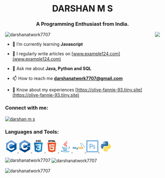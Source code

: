 <h1 align="center">DARSHAN M S</h1>
<h3 align="center">A Programming Enthusiast from India.</h3>
<img align="right" src="![github pixel art](https://github.com/darshanatwork7707/darshanatwork7707/assets/120500888/2f27dce9-f1a7-400f-b2bd-26c7be65c887)">

<p align="left"> <img src="https://komarev.com/ghpvc/?username=darshanatwork7707&label=Profile%20views&color=0e75b6&style=flat" alt="darshanatwork7707" /> </p>

- 🌱 I’m currently learning **Javascript**

- 📝 I regularly write articles on [www.example124.com](www.example124.com)

- 💬 Ask me about **Java, Python and SQL**

- 📫 How to reach me **darshanatwork7707@gmail.com**

- 📄 Know about my experiences [https://olive-fannie-93.tiiny.site](https://olive-fannie-93.tiiny.site)

<h3 align="left">Connect with me:</h3>
<p align="left">
<a href="https://linkedin.com/in/darshan m s" target="blank"><img align="center" src="https://raw.githubusercontent.com/rahuldkjain/github-profile-readme-generator/master/src/images/icons/Social/linked-in-alt.svg" alt="darshan m s" height="30" width="40" /></a>
</p>

<h3 align="left">Languages and Tools:</h3>
<p align="left"> <a href="https://www.cprogramming.com/" target="_blank" rel="noreferrer"> <img src="https://raw.githubusercontent.com/devicons/devicon/master/icons/c/c-original.svg" alt="c" width="40" height="40"/> </a> <a href="https://www.w3schools.com/cpp/" target="_blank" rel="noreferrer"> <img src="https://raw.githubusercontent.com/devicons/devicon/master/icons/cplusplus/cplusplus-original.svg" alt="cplusplus" width="40" height="40"/> </a> <a href="https://www.w3schools.com/css/" target="_blank" rel="noreferrer"> <img src="https://raw.githubusercontent.com/devicons/devicon/master/icons/css3/css3-original-wordmark.svg" alt="css3" width="40" height="40"/> </a> <a href="https://www.w3.org/html/" target="_blank" rel="noreferrer"> <img src="https://raw.githubusercontent.com/devicons/devicon/master/icons/html5/html5-original-wordmark.svg" alt="html5" width="40" height="40"/> </a> <a href="https://www.java.com" target="_blank" rel="noreferrer"> <img src="https://raw.githubusercontent.com/devicons/devicon/master/icons/java/java-original.svg" alt="java" width="40" height="40"/> </a> <a href="https://www.mysql.com/" target="_blank" rel="noreferrer"> <img src="https://raw.githubusercontent.com/devicons/devicon/master/icons/mysql/mysql-original-wordmark.svg" alt="mysql" width="40" height="40"/> </a> <a href="https://www.photoshop.com/en" target="_blank" rel="noreferrer"> <img src="https://raw.githubusercontent.com/devicons/devicon/master/icons/photoshop/photoshop-line.svg" alt="photoshop" width="40" height="40"/> </a> <a href="https://www.python.org" target="_blank" rel="noreferrer"> <img src="https://raw.githubusercontent.com/devicons/devicon/master/icons/python/python-original.svg" alt="python" width="40" height="40"/> </a> </p>

<p><img align="left" src="https://github-readme-stats.vercel.app/api/top-langs?username=darshanatwork7707&show_icons=true&locale=en&layout=compact" alt="darshanatwork7707" /></p>

<p>&nbsp;<img align="center" src="https://github-readme-stats.vercel.app/api?username=darshanatwork7707&show_icons=true&locale=en" alt="darshanatwork7707" /></p>

<p><img align="center" src="https://github-readme-streak-stats.herokuapp.com/?user=darshanatwork7707&" alt="darshanatwork7707" /></p>
